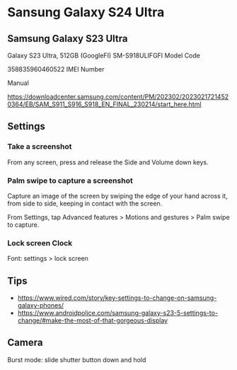 # Sansung Galaxy S24 Ultra



## Samsung Galaxy S23 Ultra

Galaxy S23 Ultra, 512GB (GoogleFI)
SM-S918ULIFGFI
Model Code

358835960460522
IMEI Number

Manual

https://downloadcenter.samsung.com/content/PM/202302/20230217214520364/EB/SAM_S911_S916_S918_EN_FINAL_230214/start_here.html


## Settings

### Take a screenshot

From any screen, press and release the Side and Volume down keys.

### Palm swipe to capture a screenshot

Capture an image of the screen by swiping the edge of your hand across it, from side to side, keeping in contact with the screen.

From Settings, tap  Advanced features > Motions and gestures > Palm swipe to capture.


### Lock screen Clock

Font: settings > lock screen


## Tips

* https://www.wired.com/story/key-settings-to-change-on-samsung-galaxy-phones/
* https://www.androidpolice.com/samsung-galaxy-s23-5-settings-to-change/#make-the-most-of-that-gorgeous-display


## Camera

Burst mode: slide shutter button down and hold
